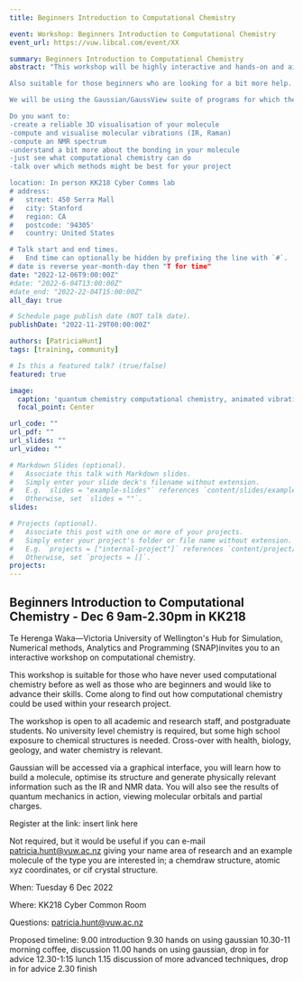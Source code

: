 ```yaml
---
title: Beginners Introduction to Computational Chemistry

event: Workshop: Beginners Introduction to Computational Chemistry
event_url: https://vuw.libcal.com/event/XX

summary: Beginners Introduction to Computational Chemistry
abstract: "This workshop will be highly interactive and hands-on and aimed at those who have not yet tried computational chemistry on molecules.  You don't need to be a chemist!  High-school chemistry or biology is enough.  

Also suitable for those beginners who are looking for a bit more help.  Do you already have the basics and want to talk through a project or problems, come along for some expert advice!

We will be using the Gaussian/GaussView suite of programs for which the University has a site license.  We will also talk about where quantum chemical computational chemistry can be useful, and where/what other computational chemistry methods are possible.  

Do you want to:
-create a reliable 3D visualisation of your molecule
-compute and visualise molecular vibrations (IR, Raman)
-compute an NMR spectrum
-understand a bit more about the bonding in your molecule
-just see what computational chemistry can do
-talk over which methods might be best for your project

location: In person KK218 Cyber Comms lab
# address:
#   street: 450 Serra Mall
#   city: Stanford
#   region: CA
#   postcode: '94305'
#   country: United States

# Talk start and end times.
#   End time can optionally be hidden by prefixing the line with `#`.
# date is reverse year-month-day then "T for time"
date: "2022-12-06T9:00:00Z"
#date: "2022-6-04T13:00:00Z"
#date_end: "2022-22-04T15:00:00Z"
all_day: true

# Schedule page publish date (NOT talk date).
publishDate: "2022-11-29T00:00:00Z"

authors: [PatriciaHunt]
tags: [training, community]

# Is this a featured talk? (true/false)
featured: true

image:
  caption: 'quantum chemistry computational chemistry, animated vibration of the ammonia molecule'
  focal_point: Center

url_code: ""
url_pdf: ""
url_slides: ""
url_video: ""

# Markdown Slides (optional).
#   Associate this talk with Markdown slides.
#   Simply enter your slide deck's filename without extension.
#   E.g. `slides = "example-slides"` references `content/slides/example-slides.md`.
#   Otherwise, set `slides = ""`.
slides:

# Projects (optional).
#   Associate this post with one or more of your projects.
#   Simply enter your project's folder or file name without extension.
#   E.g. `projects = ["internal-project"]` references `content/project/deep-learning/index.md`.
#   Otherwise, set `projects = []`.
projects:
---
```


## Beginners Introduction to Computational Chemistry - Dec 6 9am-2.30pm in KK218

Te Herenga Waka—Victoria University of Wellington's Hub for Simulation, Numerical methods, Analytics and Programming (SNAP)invites you to an interactive workshop on computational chemistry.

This workshop is suitable for those who have never used computational chemistry before as well as those who are beginners and would like to advance their skills.  Come along to find out how computational chemistry could be used within your research project. 

The workshop is open to all academic and research staff, and postgraduate students.  No university level chemistry is required, but some high school exposure to chemical structures is needed.  Cross-over with health, biology, geology, and water chemistry is relevant.

Gaussian will be accessed via a graphical interface, you will learn how to build a molecule, optimise its structure and generate physically relevant information such as the IR and NMR data.  You will also see the results of quantum mechanics in action, viewing molecular orbitals and partial charges.

Register at the link: insert link here

Not required, but it would be useful if you can e-mail patricia.hunt@vuw.ac.nz giving your name area of research and an example molecule of the type you are interested in; a chemdraw structure, atomic xyz coordinates, or cif crystal structure.

When: Tuesday 6 Dec 2022

Where: KK218 Cyber Common Room

Questions: <a href="mailto:patricia.hunt@vuw.ac.nz">patricia.hunt@vuw.ac.nz</a>

Proposed timeline: 
9.00 introduction
9.30 hands on using gaussian
10.30-11 morning coffee, discussion
11.00 hands on using gaussian, drop in for advice
12.30-1:15 lunch
1.15 discussion of more advanced techniques, drop in for advice
2.30 finish
